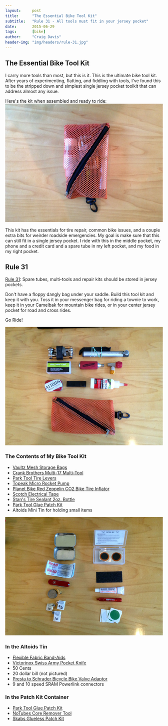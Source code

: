 ```yaml
---
layout:     post
title:      "The Essential Bike Tool Kit"
subtitle:   "Rule 31 - All tools must fit in your jersey pocket"
date:       2015-06-29
tags:       [bike]
author:     "Craig Davis"
header-img: "img/headers/rule-31.jpg"
---
```


## The Essential Bike Tool Kit

I carry more tools than most, but this is it. This is the ultimate bike tool kit. After years of experimenting, flatting, and fiddling with tools, I've found this to be the stripped down and simplest single jersey pocket toolkit that can address almost any issue.

Here's the kit when assembled and ready to ride:
![The Best Bike Toolkit](/img/posts/rule-31/best-bike-toolkit.jpg)

This kit has the essentials for tire repair, common bike issues, and a couple extra bits for weirder roadside emergencies. My goal is make sure that this can still fit in a single jersey pocket. I ride with this in the middle pocket, my phone and a credit card and a spare tube in my left pocket, and my food in my right pocket.

## Rule 31

[Rule 31](http://www.velominati.com/the-rules/#31): Spare tubes, multi-tools and repair kits should be stored in jersey pockets.

Don't have a floppy dangly bag under your saddle. Build this tool kit and keep it with you. Toss it in your messenger bag for riding a townie to work, keep it in your Camelbak for mountain bike rides, or in your center jersey pocket for road and cross rides.

Go Ride!


![Bike Emergency Tools](/img/posts/rule-31/bike-emergency-tools.jpg)

### The Contents of My Bike Tool Kit
- [Vaultz Mesh Storage Bags](http://amzn.to/1QZqnTQ)
- [Crank Brothers Multi-17 Multi-Tool](http://amzn.to/1g2zmmp)
- [Park Tool Tire Levers](http://amzn.to/1JjWWF2)
- [Topeak Micro Rocket Pump](http://amzn.to/1GL24i9)
- [Planet Bike Red Zeppelin CO2 Bike Tire Inflator](http://amzn.to/1JjXz1k)
- [Scotch Electrical Tape](http://amzn.to/1LydGuB)
- [Stan's Tire Sealant 2oz. Bottle](http://amzn.to/1GL2e9e)
- [Park Tool Glue Patch Kit ](http://amzn.to/1Jtb55J)
- Altoids Mini Tin for holding small items

![Bike Tire Patch Kit](/img/posts/rule-31/bike-patch-kit.jpg)

### In the Altoids Tin
- [Flexible Fabric Band-Aids](http://amzn.to/1dsKwPu)
- [Victorinox Swiss Army Pocket Knife](http://amzn.to/1CEATnn)
- 50 Cents
- 20 dollar bill (not pictured)
- [Presta to Schrader Bicycle Bike Valve Adaptor](http://amzn.to/1dsKEOY)
- 9 and 10 speed SRAM Powerlink connectors

### In the Patch Kit Container
- [Park Tool Glue Patch Kit ](http://amzn.to/1Jtb55J)
- [NoTubes Core Remover Tool](http://amzn.to/1QZskQ8)
- [Skabs Glueless Patch Kit](http://amzn.to/1GL33yP)
